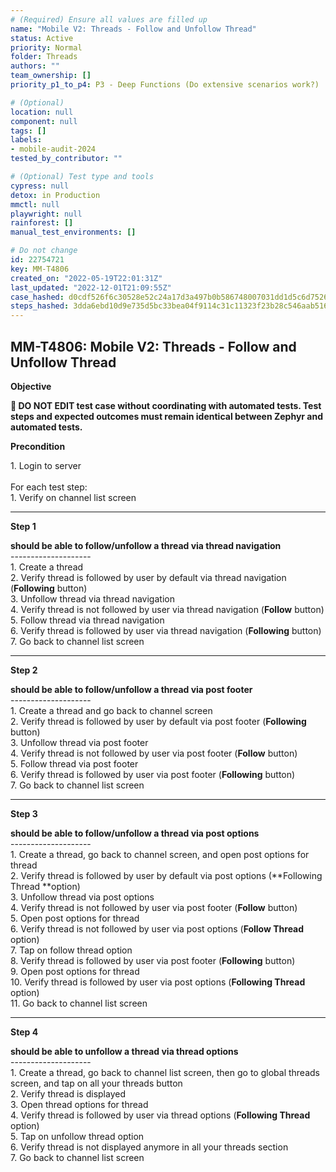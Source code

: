 ```yaml
---
# (Required) Ensure all values are filled up
name: "Mobile V2: Threads - Follow and Unfollow Thread"
status: Active
priority: Normal
folder: Threads
authors: ""
team_ownership: []
priority_p1_to_p4: P3 - Deep Functions (Do extensive scenarios work?)

# (Optional)
location: null
component: null
tags: []
labels:
- mobile-audit-2024
tested_by_contributor: ""

# (Optional) Test type and tools
cypress: null
detox: in Production
mmctl: null
playwright: null
rainforest: []
manual_test_environments: []

# Do not change
id: 22754721
key: MM-T4806
created_on: "2022-05-19T22:01:31Z"
last_updated: "2022-12-01T21:09:55Z"
case_hashed: d0cdf526f6c30528e52c24a17d3a497b0b586748007031dd1d5c6d75262e1bf819c801a73101e0ae8ce7713ceae08b2f
steps_hashed: 3dda6ebd10d9e735d5bc33bea04f9114c31c11323f23b28c546aab516870bc3e3a66b9537a116cf8239171ec955a2930
---
```


<!-- (Auto-generated) Based on frontmatter's "key" and "name" -->

## MM-T4806: Mobile V2: Threads - Follow and Unfollow Thread

**Objective**

**🛑 DO NOT EDIT test case without coordinating with automated tests. Test steps and expected outcomes must remain identical between Zephyr and automated tests.**

**Precondition**

1\. Login to server\
\
For each test step:\
1\. Verify on channel list screen

---

**Step 1**

**should be able to follow/unfollow a thread via thread navigation**\
\--------------------\
1\. Create a thread\
2\. Verify thread is followed by user by default via thread navigation (**Following** button)\
3\. Unfollow thread via thread navigation\
4\. Verify thread is not followed by user via thread navigation (**Follow** button)\
5\. Follow thread via thread navigation\
6\. Verify thread is followed by user via thread navigation (**Following** button)\
7\. Go back to channel list screen

---

**Step 2**

**should be able to follow/unfollow a thread via post footer**\
\--------------------\
1\. Create a thread and go back to channel screen\
2\. Verify thread is followed by user by default via post footer (**Following** button)\
3\. Unfollow thread via post footer\
4\. Verify thread is not followed by user via post footer (**Follow** button)\
5\. Follow thread via post footer\
6\. Verify thread is followed by user via post footer (**Following** button)\
7\. Go back to channel list screen

---

**Step 3**

**should be able to follow/unfollow a thread via post options**\
\--------------------\
1\. Create a thread, go back to channel screen, and open post options for thread\
2\. Verify thread is followed by user by default via post options (\*\*Following Thread \*\*option)\
3\. Unfollow thread via post options\
4\. Verify thread is not followed by user via post footer (**Follow** button)\
5\. Open post options for thread\
6\. Verify thread is not followed by user via post options (**Follow Thread** option)\
7\. Tap on follow thread option\
8\. Verify thread is followed by user via post footer (**Following** button)\
9\. Open post options for thread\
10\. Verify thread is followed by user via post options (**Following Thread** option)\
11\. Go back to channel list screen

---

**Step 4**

**should be able to unfollow a thread via thread options**\
\--------------------\
1\. Create a thread, go back to channel list screen, then go to global threads screen, and tap on all your threads button\
2\. Verify thread is displayed\
3\. Open thread options for thread\
4\. Verify thread is followed by user via thread options (**Following Thread** option)\
5\. Tap on unfollow thread option\
6\. Verify thread is not displayed anymore in all your threads section\
7\. Go back to channel list screen
